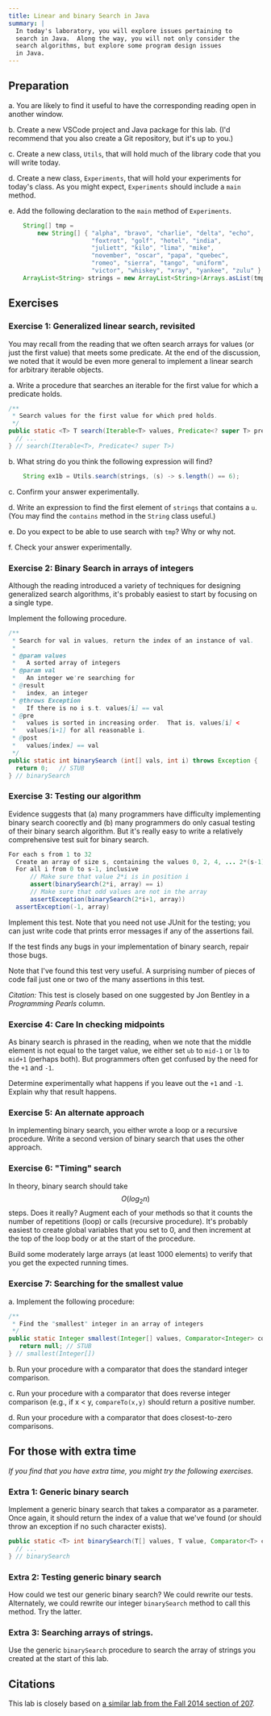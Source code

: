 ```yaml
---
title: Linear and binary Search in Java
summary: |
  In today's laboratory, you will explore issues pertaining to
  search in Java.  Along the way, you will not only consider the
  search algorithms, but explore some program design issues
  in Java.
---
```

Preparation
-----------

a. You are likely to find it useful to have <ulink
url='../readings/search.html'>the corresponding reading</ulink>
open in another window.

b. Create a new VSCode project and Java package for this lab.
(I'd recommend that you also create a Git repository, but it's up
to you.)

c. Create a new class, `Utils`, that will hold much of the library
code that you will write today.

d. Create a new class, `Experiments`, that will hold your experiments
for today's class.  As you might expect, `Experiments` should include
a `main` method.

e. Add the following declaration to the `main` method of
`Experiments`.

```java
    String[] tmp = 
        new String[] { "alpha", "bravo", "charlie", "delta", "echo",
                       "foxtrot", "golf", "hotel", "india",
                       "juliett", "kilo", "lima", "mike", 
                       "november", "oscar", "papa", "quebec",
                       "romeo", "sierra", "tango", "uniform",
                       "victor", "whiskey", "xray", "yankee", "zulu" };
    ArrayList<String> strings = new ArrayList<String>(Arrays.asList(tmp));
```

Exercises
---------

### Exercise 1: Generalized linear search, revisited 

You may recall from the reading that we often search arrays for
values (or just the first value) that meets some predicate.  At
the end of the discussion, we noted that it would be even more general
to implement a linear search for arbitrary iterable objects.

a. Write a procedure that searches an iterable for the first value
for which a predicate holds.

```java
/**
 * Search values for the first value for which pred holds.
 */
public static <T> T search(Iterable<T> values, Predicate<? super T> pred) throws Exception {
  // ...
} // search(Iterable<T>, Predicate<? super T>)
```

b. What string do you think the following expression will find?

```java
    String ex1b = Utils.search(strings, (s) -> s.length() == 6);
```

c. Confirm your answer experimentally.

d. Write an expression to find the first element of `strings` that
contains a `u`.  (You may find the `contains` method in the
`String` class useful.)

e. Do you expect to be able to use search with `tmp`?  Why or why
not.

f. Check your answer experimentally.

### Exercise 2: Binary Search in arrays of integers

Although the reading introduced a variety of techniques for designing
generalized search algorithms, it's probably easiest to start by
focusing on a single type.

Implement the following procedure.

```java
/**
 * Search for val in values, return the index of an instance of val.
 *
 * @param values
 *   A sorted array of integers
 * @param val
 *   An integer we're searching for
 * @result
 *   index, an integer
 * @throws Exception
 *   If there is no i s.t. values[i] == val
 * @pre
 *   values is sorted in increasing order.  That is, values[i] <
 *   values[i+1] for all reasonable i.
 * @post
 *   values[index] == val
 */
public static int binarySearch (int[] vals, int i) throws Exception {
  return 0;   // STUB
} // binarySearch
```

### Exercise 3: Testing our algorithm

Evidence suggests that (a) many programmers have difficulty implementing
binary search coorectly and (b) many programmers do only casual testing
of their binary search algorithm.  But it's really easy to write a
relatively comprehensive test suit for binary search. 

```java
For each s from 1 to 32
  Create an array of size s, containing the values 0, 2, 4, ... 2*(s-1)
  For all i from 0 to s-1, inclusive
      // Make sure that value 2*i is in position i
      assert(binarySearch(2*i, array) == i)
      // Make sure that odd values are not in the array
      assertException(binarySearch(2*i+1, array))
  assertException(-1, array)
```

Implement this test.  Note that you need not use JUnit for the testing;
you can just write code that prints error messages if any of the assertions
fail.

If the test finds any bugs in your implementation of binary search, repair 
those bugs.

Note that I've found this test very useful.  A surprising number of
pieces of code fail just one or two of the many assertions in this test.

*Citation:* This test is closely based on one suggested
by Jon Bentley in a _Programming Pearls_ column.

### Exercise 4: Care In checking midpoints

As binary search is phrased in the reading, when we note that the
middle element is not equal to the target value, we either set `ub`
to `mid-1` or `lb` to `mid+1` (perhaps both).  But programmers often
get confused by the need for the `+1` and `-1`.

Determine experimentally what happens if you leave out the `+1` and
`-1`.  Explain why that result happens.

### Exercise 5: An alternate approach

In implementing binary search, you either wrote a loop or a
recursive procedure.  Write a second version of binary search
that uses the other approach.

### Exercise 6: "Timing" search

In theory, binary search should take $$O(log_2n)$$ steps.  Does it
really?  Augment each of your methods so that it counts the number
of repetitions (loop) or calls (recursive procedure).  It's probably
easiest to create global variables that you set to 0, and then
increment at the top of the loop body or at the start of the
procedure.

Build some moderately large arrays (at least 1000 elements) to verify
that you get the expected running times.

### Exercise 7: Searching for the smallest value

a. Implement the following procedure:

```java
/**
 * Find the "smallest" integer in an array of integers
 */
public static Integer smallest(Integer[] values, Comparator<Integer> compare) {
   return null; // STUB
} // smallest(Integer[])
```

b. Run your procedure with a comparator that does the standard
integer comparison.

c. Run your procedure with a comparator that does reverse integer
comparison (e.g., if x < y, `compareTo(x,y)` should 
return a positive number.

d. Run your procedure with a comparator that does closest-to-zero
comparisons.

For those with extra time
-------------------------

_If you find that you have extra time, you might try the following
exercises._

### Extra 1: Generic binary search

Implement a generic binary search that takes a comparator as
a parameter.  Once again, it should return the index of a value that
we've found (or should throw an exception if no such character
exists).

```java
public static <T> int binarySearch(T[] values, T value, Comparator<T> compare) throws Exception {
  // ...
} // binarySearch
```

### Extra 2: Testing generic binary search

How could we test our generic binary search?  We could rewrite our
tests.  Alternately, we could rewrite our integer `binarySearch`
method to call this method.  Try the latter.

### Extra 3: Searching arrays of strings.

Use the generic `binarySearch` procedure to search the array of strings
you created at the start of this lab.

Citations
---------

This lab is closely based on [a similar lab from the Fall 2014 section
of 207](https://www.cs.grinnell.edu/~rebelsky/Courses/CSC207/2014F/labs/search.html).  

